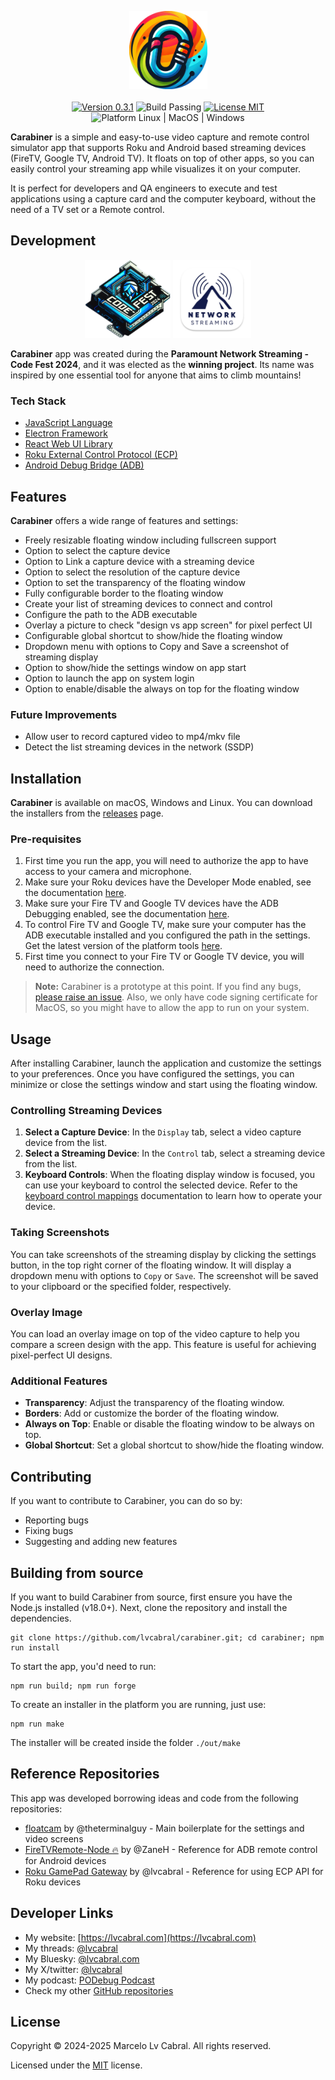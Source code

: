 <p align="center">
  <img  src="src/carabiner-icon.png" height="125px" alt="Carabiner logo"> <br/><br/>
  <a href="https://github.com/lvcabral/carabiner/releases/tag/v0.3.1"><img  src="https://img.shields.io/badge/Version-0.3.1-blue.svg" alt="Version 0.3.1" /></a>
  <img  src="https://img.shields.io/badge/Build-Passing-green.svg" alt="Build Passing" />
  <a href="./LICENSE"><img src="https://img.shields.io/badge/license-MIT-brightgreen?style=flat-square" alt="License MIT" /></a>
  <img src="https://img.shields.io/badge/Platform-Linux%20%7C%20MacOS%20%7C%20Windows-blue?style=flat-square" alt="Platform Linux | MacOS | Windows" />
</p>

**Carabiner** is a simple and easy-to-use video capture and remote control simulator app that supports Roku and Android based streaming devices (FireTV, Google TV, Android TV). It floats on top of other apps, so you can easily control your streaming app while visualizes it on your computer.

It is perfect for developers and QA engineers to execute and test applications using a capture card and the computer keyboard, without the need of a TV set or a Remote control.

## Development

<p align="center"><img  src="./public/images/codefest-2024.webp" height="125px" alt="Code Fest">
<img  src="./public/images/network-streaming.png" height="125px" alt="Code Fest">
</p>

**Carabiner** app was created during the **Paramount Network Streaming - Code Fest 2024**, and it was elected as the **winning project**. Its name was inspired by one essential tool for anyone that aims to climb mountains!

### Tech Stack

- [JavaScript Language](https://developer.mozilla.org/en-US/docs/Web/JavaScript)
- [Electron Framework](https://www.electronjs.org/)
- [React Web UI Library](https://react.dev/)
- [Roku External Control Protocol (ECP)](https://developer.roku.com/docs/developer-program/dev-tools/external-control-api.md)
- [Android Debug Bridge (ADB)](https://developer.android.com/tools/adb)

## Features

**Carabiner** offers a wide range of features and settings:

- Freely resizable floating window including fullscreen support
- Option to select the capture device
- Option to Link a capture device with a streaming device
- Option to select the resolution of the capture device
- Option to set the transparency of the floating window
- Fully configurable border to the floating window
- Create your list of streaming devices to connect and control
- Configure the path to the ADB executable
- Overlay a picture to check "design vs app screen" for pixel perfect UI
- Configurable global shortcut to show/hide the floating window
- Dropdown menu with options to Copy and Save a screenshot of streaming display
- Option to show/hide the settings window on app start
- Option to launch the app on system login
- Option to enable/disable the always on top for the floating window

### Future Improvements

- Allow user to record captured video to mp4/mkv file
- Detect the list streaming devices in the network (SSDP)

## Installation

**Carabiner** is available on macOS, Windows and Linux. You can download the installers from the [releases](https://github.com/lvcabral/carabiner/releases) page.

### Pre-requisites

1. First time you run the app, you will need to authorize the app to have access to your camera and microphone.
2. Make sure your Roku devices have the Developer Mode enabled, see the documentation [here](https://developer.roku.com/docs/developer-program/getting-started/developer-setup.md).
3. Make sure your Fire TV and Google TV devices have the ADB Debugging enabled, see the documentation [here](https://developer.android.com/studio/command-line/adb).
4. To control Fire TV and Google TV, make sure your computer has the ADB executable installed and you configured the path in the settings. Get the latest version of the platform tools [here](https://developer.android.com/studio/releases/platform-tools.html).
5. First time you connect to your Fire TV or Google TV device, you will need to authorize the connection.

> **Note:** Carabiner is a prototype at this point. If you find any bugs, [please raise an issue](https://github.com/lvcabral/carabiner/issues/new). Also, we only have code signing certificate for MacOS, so you might have to allow the app to run on your system.

## Usage

After installing Carabiner, launch the application and customize the settings to your preferences. Once you have configured the settings, you can minimize or close the settings window and start using the floating window.

### Controlling Streaming Devices

1. **Select a Capture Device**: In the `Display` tab, select a video capture device from the list.
2. **Select a Streaming Device**: In the `Control` tab, select a streaming device from the list.
3. **Keyboard Controls**: When the floating display window is focused, you can use your keyboard to control the selected device. Refer to the [keyboard control mappings](./docs/key-mappings.md) documentation to learn how to operate your device.

### Taking Screenshots

You can take screenshots of the streaming display by clicking the settings button, in the top right corner of the floating window. It will display a dropdown menu with options to `Copy` or `Save`. The screenshot will be saved to your clipboard or the specified folder, respectively.

### Overlay Image

You can load an overlay image on top of the video capture to help you compare a screen design with the app. This feature is useful for achieving pixel-perfect UI designs.

### Additional Features

- **Transparency**: Adjust the transparency of the floating window.
- **Borders**: Add or customize the border of the floating window.
- **Always on Top**: Enable or disable the floating window to be always on top.
- **Global Shortcut**: Set a global shortcut to show/hide the floating window.

## Contributing

If you want to contribute to Carabiner, you can do so by:

- Reporting bugs
- Fixing bugs
- Suggesting and adding new features

## Building from source

If you want to build Carabiner from source, first ensure you have the Node.js installed (v18.0+).
Next, clone the repository and install the dependencies.

```console
git clone https://github.com/lvcabral/carabiner.git; cd carabiner; npm run install
```

To start the app, you'd need to run:

```console
npm run build; npm run forge
```

To create an installer in the platform you are running, just use:

```console
npm run make
```

The installer will be created inside the folder `./out/make`

## Reference Repositories

This app was developed borrowing ideas and code from the following repositories:

- [floatcam](https://github.com/theterminalguy/floatcam) by @theterminalguy - Main boilerplate for the settings and video screens
- [FireTVRemote-Node 🔥](https://github.com/ZaneH/firetv-remote/) by @ZaneH - Reference for ADB remote control for Android devices
- [Roku GamePad Gateway](https://github.com/lvcabral/roku-gpg) by @lvcabral - Reference for using ECP API for Roku devices

## Developer Links

- My website: [https://lvcabral.com](https://lvcabral.com)
- My threads: [@lvcabral](https://www.threads.net/@lvcabral)
- My Bluesky: [@lvcabral.com](https://bsky.app/profile/lvcabral.com)
- My X/twitter: [@lvcabral](https://twitter.com/lvcabral)
- My podcast: [PODebug Podcast](http://podebug.com)
- Check my other [GitHub repositories](https://github.com/lvcabral)

## License

Copyright © 2024-2025 Marcelo Lv Cabral. All rights reserved.

Licensed under the [MIT](LICENSE) license.

